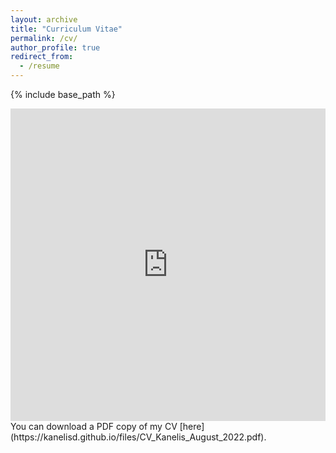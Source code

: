 ```yaml
---
layout: archive
title: "Curriculum Vitae"
permalink: /cv/
author_profile: true
redirect_from:
  - /resume
---
```


{% include base_path %}

<iframe src="https://kanelisd.github.io/files/CV_Kanelis_August_2022.pdf" width="100%" height="500" frameborder="no" border="0" marginwidth="0" marginheight="0"></iframe>
You can download a PDF copy of my CV [here](https://kanelisd.github.io/files/CV_Kanelis_August_2022.pdf).

